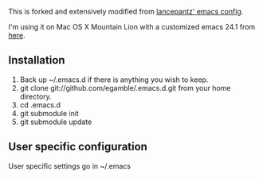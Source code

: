 This is forked and extensively modified from [lancepantz' emacs config](https://github.com/lancepantz/.emacs.d).

I'm using it on Mac OS X Mountain Lion with a customized emacs 24.1 from [here](https://github.com/xajler/emacs24-macosx-lion-fullscreen).

## Installation
1. Back up ~/.emacs.d if there is anything you wish to keep.
2. git clone git://github.com/egamble/.emacs.d.git from your home directory.
3. cd .emacs.d
4. git submodule init
5. git submodule update

## User specific configuration
User specific settings go in ~/.emacs
